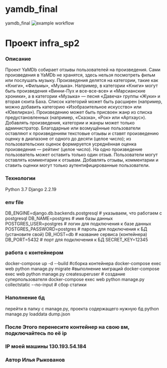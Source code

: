 # yamdb_final
yamdb_final
![example workflow](https://github.com/ilyaryk/yamdb_final/actions/workflows/yamdb_workflow.yml/badge.svg)
# Проект infra_sp2 
### Описание
Проект YaMDb собирает отзывы пользователей на произведения. Сами произведения в YaMDb не хранятся, здесь нельзя посмотреть фильм или послушать музыку.
Произведения делятся на категории, такие как «Книги», «Фильмы», «Музыка». Например, в категории «Книги» могут быть произведения «Винни-Пух и все-все-все» и «Марсианские хроники», а в категории «Музыка» — песня «Давеча» группы «Жуки» и вторая сюита Баха. Список категорий может быть расширен (например, можно добавить категорию «Изобразительное искусство» или «Ювелирка»). 
Произведению может быть присвоен жанр из списка предустановленных (например, «Сказка», «Рок» или «Артхаус»). 
Добавлять произведения, категории и жанры может только администратор.
Благодарные или возмущённые пользователи оставляют к произведениям текстовые отзывы и ставят произведению оценку в диапазоне от одного до десяти (целое число); из пользовательских оценок формируется усреднённая оценка произведения — рейтинг (целое число). На одно произведение пользователь может оставить только один отзыв.
Пользователи могут оставлять комментарии к отзывам.
Добавлять отзывы, комментарии и ставить оценки могут только аутентифицированные пользователи.
### Технологии
Python 3.7
Django 2.2.19
### env file
DB_ENGINE=django.db.backends.postgresql # указываем, что работаем с postgresql
DB_NAME=postgres # имя базы данных
POSTGRES_USER=postgres # логин для подключения к базе данных
POSTGRES_PASSWORD=postgres # пароль для подключения к БД (установите свой)
DB_HOST=db # название сервиса (контейнера)
DB_PORT=5432 # порт для подключения к БД
SECRET_KEY=12345
### работа с контейнером
docker-compose up -d --build #сборка контейнера
docker-compose exec web python manage.py migrate #выполнение миграций
docker-compose exec web python manage.py createsuperuser # создание суперпользователя
docker-compose exec web python manage.py collectstatic --no-input # сбор статики
### Наполнение бд
перейти в папку с manage.py, проекта содержащего нужную бд
python manage.py loaddata dump.json
### После Этого перенесите контейнер на свою вм, подключайтесь по её ip
### IP моей машины 130.193.54.184
### Автор Илья Рыкованов 
